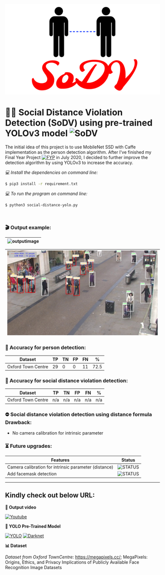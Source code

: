 <div align="center">
  <img src="images/SoDV.png">
</div>

# 🚶‍♂️ Social Distance Violation Detection (SoDV) using pre-trained YOLOv3 model ![SoDV](https://img.shields.io/badge/Build-v1.1-BLUE)

The initial idea of this project is to use MobileNet SSD with Caffe implementation as the person detection algorithm. After I've finished my Final Year Project [![FYP](https://img.shields.io/badge/Build-v1.0_pass-BRIGHTGREEN)](https://github.com/afiqharith/Social-Distancing-and-Safety-Violation-Alert-ROI-MobileNetSSD-FYP) in July 2020, I decided to further improve the detection algorithm by using YOLOv3 to increase the accuracy.
</br>

_💻 Install the dependencies on command line:_

```sh
$ pip3 install -r requirement.txt
```

_💻 To run the program on command line:_

```sh
$ python3 social-distance-yolo.py
```

</br>

### 🎬 Output example:

| ![outputimage](/images/TownCentre_new.gif) |
| ------------------------------------------ |


| ![outputimage](/images/data/frame%20225.jpg) |
| -------------------------------------------- |


### 🎯 Accuracy for person detection:

| Dataset            | TP  | TN  | FP  | FN  | %    |
| ------------------ | --- | --- | --- | --- | ---- |
| Oxford Town Centre | 29  | 0   | 0   | 11  | 72.5 |

### 🎯 Accuracy for social distance violation detection:

| Dataset            | TP  | TN  | FP  | FN  | %   |
| ------------------ | --- | --- | --- | --- | --- |
| Oxford Town Centre | n/a | n/a | n/a | n/a | n/a |

### ⛔ Social distance violation detection using distance formula Drawback:

- No camera calibration for intrinsic parameter

### ⏳ Future upgrades:

| Features                                              | Status                                                                |
| ----------------------------------------------------- | --------------------------------------------------------------------- |
| Camera calibration for intrinsic parameter (distance) | ![STATUS](https://img.shields.io/badge/camera_calibration-TBD-orange) |
| Add facemask detection                                | ![STATUS](https://img.shields.io/badge/facemask_detection-TBD-orange) |

---

## Kindly check out below URL:

**🎥 Output video**

[![Youtube](https://img.shields.io/badge/Social_Distance_Violation_Detection-Youtube-RED)](https://www.youtube.com/watch?v=zXBDvDaJLHA)

**👀 YOLO Pre-Trained Model**

[![YOLO](https://img.shields.io/badge/YOLO-Darknet-YELLOW)](https://pjreddie.com/darknet/yolo/) [![Darknet](https://img.shields.io/badge/Darknet-GitHub-lightgrey)](https://github.com/pjreddie/darknet.git)

**📊 Dataset**

_Dataset from Oxford TownCentre:_ <https://megapixels.cc/>; MegaPixels: Origins, Ethics, and Privacy Implications of Publicly Available Face Recognition Image Datasets
